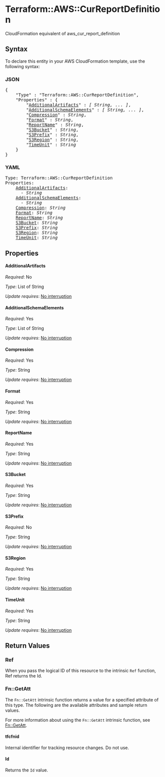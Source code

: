 # Terraform::AWS::CurReportDefinition

CloudFormation equivalent of aws_cur_report_definition

## Syntax

To declare this entity in your AWS CloudFormation template, use the following syntax:

### JSON

<pre>
{
    "Type" : "Terraform::AWS::CurReportDefinition",
    "Properties" : {
        "<a href="#additionalartifacts" title="AdditionalArtifacts">AdditionalArtifacts</a>" : <i>[ String, ... ]</i>,
        "<a href="#additionalschemaelements" title="AdditionalSchemaElements">AdditionalSchemaElements</a>" : <i>[ String, ... ]</i>,
        "<a href="#compression" title="Compression">Compression</a>" : <i>String</i>,
        "<a href="#format" title="Format">Format</a>" : <i>String</i>,
        "<a href="#reportname" title="ReportName">ReportName</a>" : <i>String</i>,
        "<a href="#s3bucket" title="S3Bucket">S3Bucket</a>" : <i>String</i>,
        "<a href="#s3prefix" title="S3Prefix">S3Prefix</a>" : <i>String</i>,
        "<a href="#s3region" title="S3Region">S3Region</a>" : <i>String</i>,
        "<a href="#timeunit" title="TimeUnit">TimeUnit</a>" : <i>String</i>
    }
}
</pre>

### YAML

<pre>
Type: Terraform::AWS::CurReportDefinition
Properties:
    <a href="#additionalartifacts" title="AdditionalArtifacts">AdditionalArtifacts</a>: <i>
      - String</i>
    <a href="#additionalschemaelements" title="AdditionalSchemaElements">AdditionalSchemaElements</a>: <i>
      - String</i>
    <a href="#compression" title="Compression">Compression</a>: <i>String</i>
    <a href="#format" title="Format">Format</a>: <i>String</i>
    <a href="#reportname" title="ReportName">ReportName</a>: <i>String</i>
    <a href="#s3bucket" title="S3Bucket">S3Bucket</a>: <i>String</i>
    <a href="#s3prefix" title="S3Prefix">S3Prefix</a>: <i>String</i>
    <a href="#s3region" title="S3Region">S3Region</a>: <i>String</i>
    <a href="#timeunit" title="TimeUnit">TimeUnit</a>: <i>String</i>
</pre>

## Properties

#### AdditionalArtifacts

_Required_: No

_Type_: List of String

_Update requires_: [No interruption](https://docs.aws.amazon.com/AWSCloudFormation/latest/UserGuide/using-cfn-updating-stacks-update-behaviors.html#update-no-interrupt)

#### AdditionalSchemaElements

_Required_: Yes

_Type_: List of String

_Update requires_: [No interruption](https://docs.aws.amazon.com/AWSCloudFormation/latest/UserGuide/using-cfn-updating-stacks-update-behaviors.html#update-no-interrupt)

#### Compression

_Required_: Yes

_Type_: String

_Update requires_: [No interruption](https://docs.aws.amazon.com/AWSCloudFormation/latest/UserGuide/using-cfn-updating-stacks-update-behaviors.html#update-no-interrupt)

#### Format

_Required_: Yes

_Type_: String

_Update requires_: [No interruption](https://docs.aws.amazon.com/AWSCloudFormation/latest/UserGuide/using-cfn-updating-stacks-update-behaviors.html#update-no-interrupt)

#### ReportName

_Required_: Yes

_Type_: String

_Update requires_: [No interruption](https://docs.aws.amazon.com/AWSCloudFormation/latest/UserGuide/using-cfn-updating-stacks-update-behaviors.html#update-no-interrupt)

#### S3Bucket

_Required_: Yes

_Type_: String

_Update requires_: [No interruption](https://docs.aws.amazon.com/AWSCloudFormation/latest/UserGuide/using-cfn-updating-stacks-update-behaviors.html#update-no-interrupt)

#### S3Prefix

_Required_: No

_Type_: String

_Update requires_: [No interruption](https://docs.aws.amazon.com/AWSCloudFormation/latest/UserGuide/using-cfn-updating-stacks-update-behaviors.html#update-no-interrupt)

#### S3Region

_Required_: Yes

_Type_: String

_Update requires_: [No interruption](https://docs.aws.amazon.com/AWSCloudFormation/latest/UserGuide/using-cfn-updating-stacks-update-behaviors.html#update-no-interrupt)

#### TimeUnit

_Required_: Yes

_Type_: String

_Update requires_: [No interruption](https://docs.aws.amazon.com/AWSCloudFormation/latest/UserGuide/using-cfn-updating-stacks-update-behaviors.html#update-no-interrupt)

## Return Values

### Ref

When you pass the logical ID of this resource to the intrinsic `Ref` function, Ref returns the Id.

### Fn::GetAtt

The `Fn::GetAtt` intrinsic function returns a value for a specified attribute of this type. The following are the available attributes and sample return values.

For more information about using the `Fn::GetAtt` intrinsic function, see [Fn::GetAtt](https://docs.aws.amazon.com/AWSCloudFormation/latest/UserGuide/intrinsic-function-reference-getatt.html).

#### tfcfnid

Internal identifier for tracking resource changes. Do not use.

#### Id

Returns the <code>Id</code> value.

